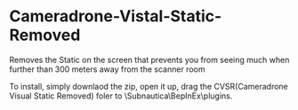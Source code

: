 # Cameradrone-Vistal-Static-Removed
Removes the Static on the screen that prevents you from seeing much when further than 300 meters away from the scanner room

To install, simply downlaod the zip, open it up, drag the CVSR(Cameradrone Visual Static Removed) foler to \Subnautica\BepInEx\plugins.
